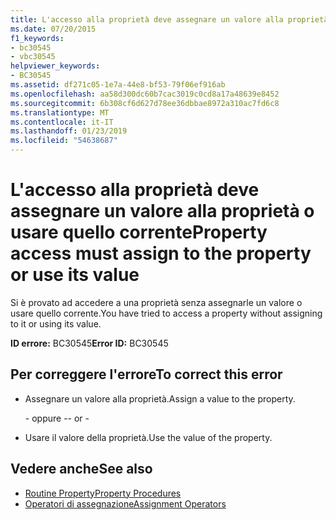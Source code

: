 ```yaml
---
title: L'accesso alla proprietà deve assegnare un valore alla proprietà o usare quello corrente
ms.date: 07/20/2015
f1_keywords:
- bc30545
- vbc30545
helpviewer_keywords:
- BC30545
ms.assetid: df271c05-1e7a-44e8-bf53-79f06ef916ab
ms.openlocfilehash: aa58d300dc60b7cac3019c0cd8a17a48639e8452
ms.sourcegitcommit: 6b308cf6d627d78ee36dbbae8972a310ac7fd6c8
ms.translationtype: MT
ms.contentlocale: it-IT
ms.lasthandoff: 01/23/2019
ms.locfileid: "54638687"
---
```

# <a name="property-access-must-assign-to-the-property-or-use-its-value"></a><span data-ttu-id="bd190-102">L'accesso alla proprietà deve assegnare un valore alla proprietà o usare quello corrente</span><span class="sxs-lookup"><span data-stu-id="bd190-102">Property access must assign to the property or use its value</span></span>
<span data-ttu-id="bd190-103">Si è provato ad accedere a una proprietà senza assegnarle un valore o usare quello corrente.</span><span class="sxs-lookup"><span data-stu-id="bd190-103">You have tried to access a property without assigning to it or using its value.</span></span>
  
 <span data-ttu-id="bd190-104">**ID errore:** BC30545</span><span class="sxs-lookup"><span data-stu-id="bd190-104">**Error ID:** BC30545</span></span>  
  
## <a name="to-correct-this-error"></a><span data-ttu-id="bd190-105">Per correggere l'errore</span><span class="sxs-lookup"><span data-stu-id="bd190-105">To correct this error</span></span>  
  
-   <span data-ttu-id="bd190-106">Assegnare un valore alla proprietà.</span><span class="sxs-lookup"><span data-stu-id="bd190-106">Assign a value to the property.</span></span>  
  
     <span data-ttu-id="bd190-107">\- oppure -</span><span class="sxs-lookup"><span data-stu-id="bd190-107">\- or -</span></span>  
  
-   <span data-ttu-id="bd190-108">Usare il valore della proprietà.</span><span class="sxs-lookup"><span data-stu-id="bd190-108">Use the value of the property.</span></span>  
  
## <a name="see-also"></a><span data-ttu-id="bd190-109">Vedere anche</span><span class="sxs-lookup"><span data-stu-id="bd190-109">See also</span></span>
- [<span data-ttu-id="bd190-110">Routine Property</span><span class="sxs-lookup"><span data-stu-id="bd190-110">Property Procedures</span></span>](../../visual-basic/programming-guide/language-features/procedures/property-procedures.md)
- [<span data-ttu-id="bd190-111">Operatori di assegnazione</span><span class="sxs-lookup"><span data-stu-id="bd190-111">Assignment Operators</span></span>](../../visual-basic/language-reference/operators/assignment-operators.md)
